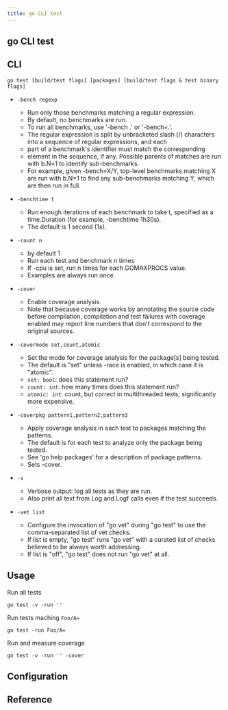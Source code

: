 ```yaml
---
title: go CLI test
---
```


## go CLI test


## CLI
```
go test [build/test flags] [packages] [build/test flags & test binary flags]
```

* `-bench regexp`
    * Run only those benchmarks matching a regular expression.
    * By default, no benchmarks are run.
    * To run all benchmarks, use '-bench .' or '-bench=.'.
    * The regular expression is split by unbracketed slash (/) characters into a sequence of regular expressions, and each
    * part of a benchmark's identifier must match the corresponding
    * element in the sequence, if any. Possible parents of matches are run with b.N=1 to identify sub-benchmarks.
    * For example, given -bench=X/Y, top-level benchmarks matching X are run with b.N=1 to find any sub-benchmarks matching Y, which are then run in full.

* `-benchtime t`
    * Run enough iterations of each benchmark to take t, specified as a time.Duration (for example, -benchtime 1h30s).
    * The default is 1 second (1s).

* `-count n`
    * by default 1
    * Run each test and benchmark n times
    * If -cpu is set, run n times for each GOMAXPROCS value.
    * Examples are always run once.

* `-cover`
    * Enable coverage analysis.
    * Note that because coverage works by annotating the source code before compilation, compilation and test failures with coverage enabled may report line numbers that don't correspond to the original sources.

* `-covermode set,count,atomic`
    * Set the mode for coverage analysis for the package[s] being tested.
    * The default is "set" unless -race is enabled, in which case it is "atomic".
    * `set: bool`: does this statement run?
    * `count: int`: how many times does this statement run?
    * `atomic: int`: count, but correct in multithreaded tests; significantly more expensive.

* `-coverpkg pattern1,pattern2,pattern3`
    * Apply coverage analysis in each test to packages matching the patterns.
    * The default is for each test to analyze only the package being tested.
    * See 'go help packages' for a description of package patterns.
    * Sets -cover.

* `-v`
    * Verbose output: log all tests as they are run.
    * Also print all text from Log and Logf calls even if the test succeeds.

* `-vet list`
    * Configure the invocation of "go vet" during "go test" to use the comma-separated list of vet checks.
    * If list is empty, "go test" runs "go vet" with a curated list of checks believed to be always worth addressing.
    * If list is "off", "go test" does not run "go vet" at all.

## Usage

Run all tests

```
go test -v -run ''
```

Run tests maching `Foo/A=`

```
go test -run Foo/A=
```

Run and measure coverage

```
go test -v -run '' -cover
```

## Configuration

## Reference

